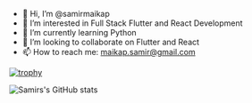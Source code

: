 - 👋 Hi, I’m @samirmaikap
- 👀 I’m interested in Full Stack Flutter and React Development
- 🌱 I’m currently learning Python 
- 💞️ I’m looking to collaborate on Flutter and React
- 📫 How to reach me: maikap.samir@gmail.com

<!---
samirmaikap/samirmaikap is a ✨ special ✨ repository because its `README.md` (this file) appears on your GitHub profile.
You can click the Preview link to take a look at your changes.
--->

[![trophy](https://github-profile-trophy.vercel.app/?username=samirmaikap)](https://github.com/ryo-ma/github-profile-trophy)

![Samirs's GitHub stats](https://github-readme-stats.vercel.app/api?username=samirmaikap&show_icons=true)
